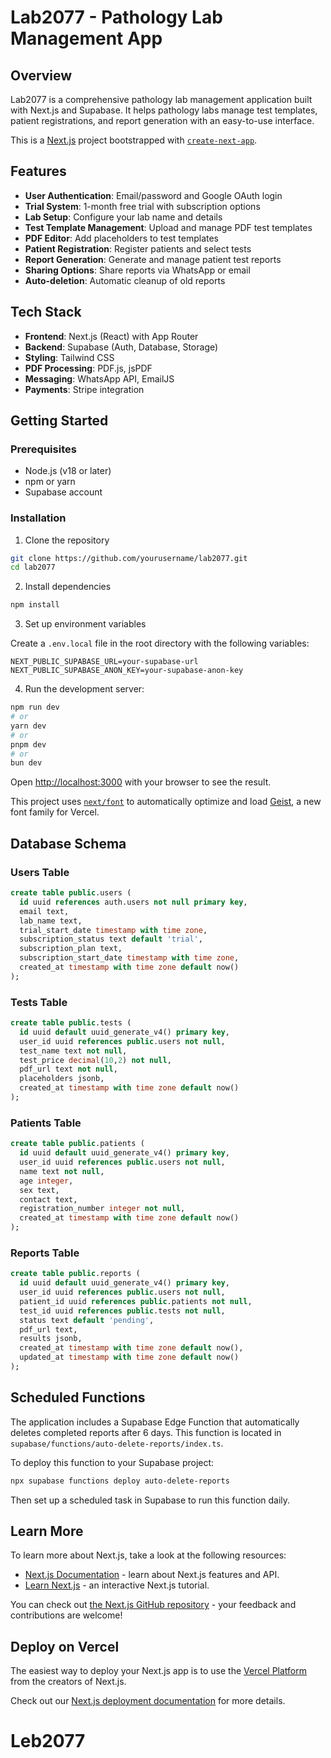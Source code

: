 # Lab2077 - Pathology Lab Management App

## Overview

Lab2077 is a comprehensive pathology lab management application built with Next.js and Supabase. It helps pathology labs manage test templates, patient registrations, and report generation with an easy-to-use interface.

This is a [Next.js](https://nextjs.org) project bootstrapped with [`create-next-app`](https://nextjs.org/docs/app/api-reference/cli/create-next-app).

## Features

- **User Authentication**: Email/password and Google OAuth login
- **Trial System**: 1-month free trial with subscription options
- **Lab Setup**: Configure your lab name and details
- **Test Template Management**: Upload and manage PDF test templates
- **PDF Editor**: Add placeholders to test templates
- **Patient Registration**: Register patients and select tests
- **Report Generation**: Generate and manage patient test reports
- **Sharing Options**: Share reports via WhatsApp or email
- **Auto-deletion**: Automatic cleanup of old reports

## Tech Stack

- **Frontend**: Next.js (React) with App Router
- **Backend**: Supabase (Auth, Database, Storage)
- **Styling**: Tailwind CSS
- **PDF Processing**: PDF.js, jsPDF
- **Messaging**: WhatsApp API, EmailJS
- **Payments**: Stripe integration

## Getting Started

### Prerequisites

- Node.js (v18 or later)
- npm or yarn
- Supabase account

### Installation

1. Clone the repository

```bash
git clone https://github.com/yourusername/lab2077.git
cd lab2077
```

2. Install dependencies

```bash
npm install
```

3. Set up environment variables

Create a `.env.local` file in the root directory with the following variables:

```env
NEXT_PUBLIC_SUPABASE_URL=your-supabase-url
NEXT_PUBLIC_SUPABASE_ANON_KEY=your-supabase-anon-key
```

4. Run the development server:

```bash
npm run dev
# or
yarn dev
# or
pnpm dev
# or
bun dev
```

Open [http://localhost:3000](http://localhost:3000) with your browser to see the result.

This project uses [`next/font`](https://nextjs.org/docs/app/building-your-application/optimizing/fonts) to automatically optimize and load [Geist](https://vercel.com/font), a new font family for Vercel.

## Database Schema

### Users Table

```sql
create table public.users (
  id uuid references auth.users not null primary key,
  email text,
  lab_name text,
  trial_start_date timestamp with time zone,
  subscription_status text default 'trial',
  subscription_plan text,
  subscription_start_date timestamp with time zone,
  created_at timestamp with time zone default now()
);
```

### Tests Table

```sql
create table public.tests (
  id uuid default uuid_generate_v4() primary key,
  user_id uuid references public.users not null,
  test_name text not null,
  test_price decimal(10,2) not null,
  pdf_url text not null,
  placeholders jsonb,
  created_at timestamp with time zone default now()
);
```

### Patients Table

```sql
create table public.patients (
  id uuid default uuid_generate_v4() primary key,
  user_id uuid references public.users not null,
  name text not null,
  age integer,
  sex text,
  contact text,
  registration_number integer not null,
  created_at timestamp with time zone default now()
);
```

### Reports Table

```sql
create table public.reports (
  id uuid default uuid_generate_v4() primary key,
  user_id uuid references public.users not null,
  patient_id uuid references public.patients not null,
  test_id uuid references public.tests not null,
  status text default 'pending',
  pdf_url text,
  results jsonb,
  created_at timestamp with time zone default now(),
  updated_at timestamp with time zone default now()
);
```

## Scheduled Functions

The application includes a Supabase Edge Function that automatically deletes completed reports after 6 days. This function is located in `supabase/functions/auto-delete-reports/index.ts`.

To deploy this function to your Supabase project:

```bash
npx supabase functions deploy auto-delete-reports
```

Then set up a scheduled task in Supabase to run this function daily.

## Learn More

To learn more about Next.js, take a look at the following resources:

- [Next.js Documentation](https://nextjs.org/docs) - learn about Next.js features and API.
- [Learn Next.js](https://nextjs.org/learn) - an interactive Next.js tutorial.

You can check out [the Next.js GitHub repository](https://github.com/vercel/next.js) - your feedback and contributions are welcome!

## Deploy on Vercel

The easiest way to deploy your Next.js app is to use the [Vercel Platform](https://vercel.com/new?utm_medium=default-template&filter=next.js&utm_source=create-next-app&utm_campaign=create-next-app-readme) from the creators of Next.js.

Check out our [Next.js deployment documentation](https://nextjs.org/docs/app/building-your-application/deploying) for more details.
# Leb2077
